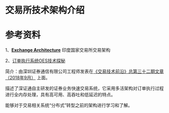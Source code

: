 # 交易所技术架构介绍



# 参考资料

1、[**Exchange Architecture**](https://medium.com/@sanchety.deepak/exchange-architecture-fbec72643df6)  印度国家交易所交易架构

2、[订单执行系统OES技术探秘](https://istock.ssetech.com.cn/wiki/doku.php?id=service:techmag:201809_032:06)

简介：由深圳证券通信有限公司工程师发表在[《交易技术前沿》总第三十二期文章（2018年9月）](https://istock.ssetech.com.cn/wiki/doku.php?id=service:techmag:201809_032:start) 上面。

描述了深证通自主研发的证券业务快速交易系统，它采用多活架构对订单执行过程进行全内存处理，具有高可用、高吞吐和低延迟的特点。

能够对于交易相关系统“分布式”转型之前的架构进行学习和了解。

